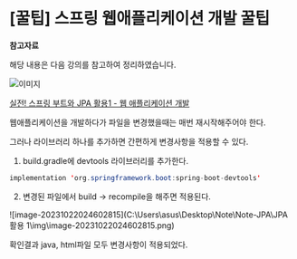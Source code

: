 # [꿀팁] 스프링 웹애플리케이션 개발 꿀팁

**참고자료**

해당 내용은 다음 강의를 참고하여 정리하였습니다.

![이미지](https://cdn.inflearn.com/public/courses/324119/course_cover/07c45106-3cfa-4dd6-93ed-a6449591831c/%E1%84%80%E1%85%B3%E1%84%85%E1%85%AE%E1%86%B8%205%20%E1%84%87%E1%85%A9%E1%86%A8%E1%84%89%E1%85%A1%204.png)

[실전! 스프링 부트와 JPA 활용1 - 웹 애플리케이션 개발](https://www.inflearn.com/course/%EC%8A%A4%ED%94%84%EB%A7%81%EB%B6%80%ED%8A%B8-JPA-%ED%99%9C%EC%9A%A9-1/dashboard)




웹애플리케이션을 개발하다가 파일을 변경했을때는 매번 재시작해주어야 한다.

그러나 라이브러리 하나를 추가하면 간편하게 변경사항을 적용할 수 있다.

1. build.gradle에 devtools 라이브러리를 추가한다.

```java
implementation 'org.springframework.boot:spring-boot-devtools'
```

2. 변경된 파일에서 build -> recompile을 해주면 적용된다.

![image-20231022024602815](C:\Users\asus\Desktop\Note\Note-JPA\JPA 활용 1\img\image-20231022024602815.png)

확인결과 java, html파일 모두 변경사항이 적용되었다.